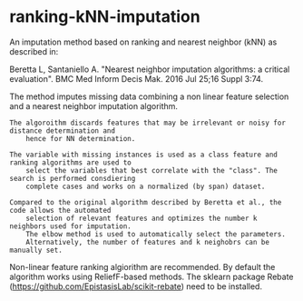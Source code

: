 # ranking-kNN-imputation
An imputation method based on ranking and nearest neighbor (kNN) as described in:
    
Beretta L, Santaniello A. "Nearest neighbor imputation algorithms: a critical evaluation". 
    BMC Med Inform Decis Mak. 2016 Jul 25;16 Suppl 3:74.


The method imputes missing data combining a non linear feature selection and a nearest neighbor imputation algorithm.
    
    The algoroithm discards features that may be irrelevant or noisy for distance determination and 
        hence for NN determination.
    
    The variable with missing instances is used as a class feature and ranking algorithms are used to 
        select the variables that best correlate with the "class". The search is performed consdiering
        complete cases and works on a normalized (by span) dataset.
        
    Compared to the original algorithm described by Beretta et al., the code allows the automated
        selection of relevant features and optimizes the number k neighbors used for imputation.
        The elbow method is used to automatically select the parameters.
        Alternatively, the number of features and k neighobrs can be manually set.
        
        
Non-linear feature ranking algiorithm are recommended. 
By default the algorithm works using ReliefF-based methods.
The sklearn package Rebate (https://github.com/EpistasisLab/scikit-rebate) need to be installed.
